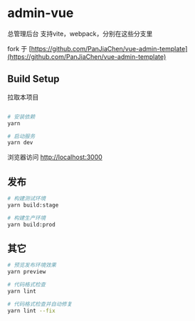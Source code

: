 # admin-vue
总管理后台 支持vite，webpack，分别在这些分支里

fork 于 [https://github.com/PanJiaChen/vue-admin-template](https://github.com/PanJiaChen/vue-admin-template)
## Build Setup
拉取本项目
```bash

# 安装依赖
yarn

# 启动服务
yarn dev
```

浏览器访问 [http://localhost:3000](http://localhost:3000)

## 发布

```bash
# 构建测试环境
yarn build:stage

# 构建生产环境
yarn build:prod
```

## 其它

```bash
# 预览发布环境效果
yarn preview

# 代码格式检查
yarn lint

# 代码格式检查并自动修复
yarn lint --fix
```



